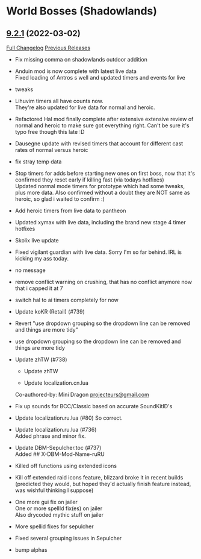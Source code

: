 # <DBM> World Bosses (Shadowlands)

## [9.2.1](https://github.com/DeadlyBossMods/DBM-Retail/tree/9.2.1) (2022-03-02)
[Full Changelog](https://github.com/DeadlyBossMods/DBM-Retail/compare/9.2.0...9.2.1) [Previous Releases](https://github.com/DeadlyBossMods/DBM-Retail/releases)

- Fix missing comma on shadowlands outdoor addition  
- Anduin mod is now complete with latest live data  
    Fixed loading of Antros s well and updated timers and events for live  
- tweaks  
- Lihuvim timers all have counts now.  
    They're also updated for live data for normal and heroic.  
- Refactored Hal mod finally complete after extensive extensive review of normal and heroic to make sure got everything right. Can't be sure it's typo free though this late :D  
- Dausegne update with revised timers that account for different cast rates of normal versus heroic  
- fix stray temp data  
- Stop timers for adds before starting new ones on first boss, now that it's confirmed they reset early if killing fast (via todays hotfixes)  
    Updated normal mode timers for prototype which had some tweaks, plus more data. Also confirmed without a doubt they are NOT same as heroic, so glad i waited to confirm :)  
- Add heroic timers from live data to pantheon  
- Updated xymax with live data, including the brand new stage 4 timer hotfixes  
- Skolix live update  
- Fixed vigilant guardian with live data. Sorry I'm so far behind. IRL is kicking my ass today.  
- no message  
- remove conflict warning on crushing, that has no conflict anymore now that i capped it at 7  
- switch hal to ai timers completely for now  
- Update koKR (Retail) (#739)  
- Revert "use dropdown grouping so the dropdown line can be removed and things are more tidy"  
- use dropdown grouping so the dropdown line can be removed and things are more tidy  
- Update zhTW (#738)  
    * Update zhTW  
    * Update localization.cn.lua  
    Co-authored-by: Mini Dragon <projecteurs@gmail.com>  
- Fix up sounds for BCC/Classic based on accurate SoundKitID's  
- Update localization.ru.lua (#80) So correct.  
- Update localization.ru.lua (#736)  
    Added phrase and minor fix.  
- Update DBM-Sepulcher.toc (#737)  
    Added  ## X-DBM-Mod-Name-ruRU  
- Killed off functions using extended icons  
- Kill off extended raid icons feature, blizzard broke it in recent builds (predicted they would, but hoped they'd actually finish feature instead, was wishful thinking I suppose)  
- One more gui fix on jailer  
    One or more spellId fix(es) on jailer  
    Also drycoded mythic stuff on jailer  
- More spellid fixes for sepulcher  
- Fixed several grouping issues in Sepulcher  
- bump alphas  
